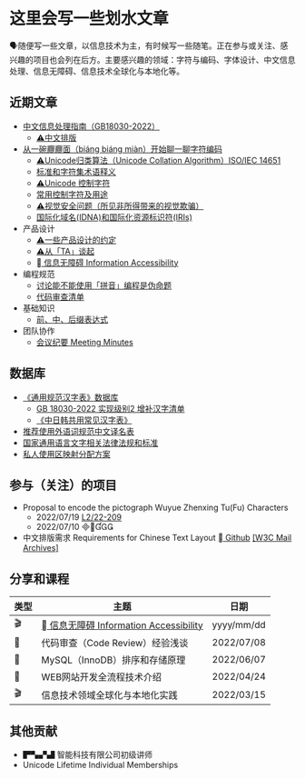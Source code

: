 # 这里会写一些划水文章

🗣️随便写一些文章，以信息技术为主，有时候写一些随笔。正在参与或关注、感兴趣的项目也会列在后方。主要感兴趣的领域：字符与编码、字体设计、中文信息处理、信息无障碍、信息技术全球化与本地化等。

## 近期文章

- [中文信息处理指南（GB18030-2022）](paper/中文信息处理指南.md)
  - [⚠️中文排版](paper/中文信息处理/中文排版.md)
- [从一碗𰻝𰻝面（biáng biáng miàn）开始聊一聊字符编码](paper/从一碗biangbiang面开始聊一聊字符编码.md)
  - [⚠️Unicode归类算法（Unicode Collation Algorithm）ISO/IEC 14651](paper/unicode/unicode-collation-algorithm.md)
  - [标准和字符集术语释义](paper/标准和字符集术语释义.md)
  - [⚠️Unicode 控制字符](paper/unicode/unicode-control-characters.md)
  - [常用控制字符及用途](paper/unicode/常用控制字符及用途.md)
  - [⚠️视觉安全问题（所见非所得带来的视觉欺骗）](paper/unicode/视觉安全问题.md)
  - [国际化域名(IDNA)和国际化资源标识符(IRIs)](paper/unicode/国际化域名和国际化资源标识符.md)
- 产品设计
  - [⚠️一些产品设计的约定](paper/一些产品设计的约定.md)
  - [⚠️从「TA」谈起](paper/从TA谈起.md)
  - [ 信息无障碍 Information Accessibility](paper/专题/信息无障碍/目录.md)
- 编程规范
  - [讨论能不能使用「拼音」编程是伪命题](paper/讨论能不能使用“拼音”编程是伪命题.md)
  - [代码审查清单](paper/规范/代码审查清单.md)
- 基础知识
  - [前、中、后缀表达式](paper/前中后缀表达式.md)
- 团队协作
  - [会议纪要 Meeting Minutes](paper/专题/团队协作/会议纪要.md)

## 数据库

- [《通用规范汉字表》数据库](paper/通用规范汉字表数据库.md) 
  - [GB 18030-2022 实现级别2 增补汉字清单](paper/GB18030-2022实现级别2增补汉字.md)
  - [《中日韩共用常见汉字表》](paper/通用规范汉字表数据库.md)
- [推荐使用外语词规范中文译名表](paper/推荐使用外语词规范中文译名.md)
- [国家通用语言文字相关法律法规和标准](paper/国家通用语言文字相关法律法规和标准.md)
- [私人使用区映射分配方案](paper/私用区映射分配方案.md)

## 参与（关注）的项目

- Proposal to encode the pictograph Wuyue Zhenxing Tu(Fu) Characters
  - 2022/07/19 [L2/22-209](https://www.unicode.org/L2/L2022/22209-wuyue-zhenxing-tu-fu.pdf)
  - 2022/07/10 
- 中文排版需求 Requirements for Chinese Text Layout [ Github](https://github.com/w3c/clreq) [[W3C Mail Archives]](https://lists.w3.org/Archives/Public/public-i18n-chinese/)

## 分享和课程

| 类型  | 主题                                                        | 日期         |
| --- | --------------------------------------------------------- | ---------- |
| 🎬  | [ 信息无障碍 Information Accessibility](paper/专题/信息无障碍/目录.md) | yyyy/mm/dd |
| 📆  | 代码审查（Code Review）经验浅谈                                     | 2022/07/08 |
| 📆  | MySQL（InnoDB）排序和存储原理                                      | 2022/06/07 |
| 📆  | WEB网站开发全流程技术介绍                                            | 2022/04/24 |
| 🎬  | 信息技术领域全球化与本地化实践                                           | 2022/03/15 |

## 其他贡献

- ▛▚▞▟ 智能科技有限公司初级讲师
- Unicode Lifetime Individual Memberships
